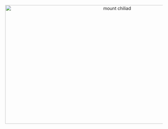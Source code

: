 <p align="center">
  <img src="https://prod-cdnugc-rockstargames.akamaized.net/ugc/gta5photo/QUxgDPo5vEqWcpyLAjdbEA/0_0.jpg"  width="700px" height="380px" title="Mount Chiliad GTA V" alt="mount       chiliad">
</p>
